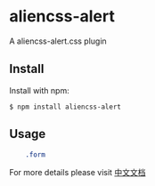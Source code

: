 aliencss-alert
===============

A aliencss-alert.css plugin


Install
-------

Install with npm:

    $ npm install aliencss-alert

Usage
-----

```css
    .form
```

For more details please visit [中文文档](https://www.alienjs.net)
